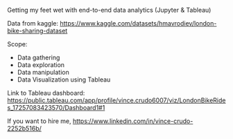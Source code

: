 Getting my feet wet with end-to-end data analytics (Jupyter & Tableau)

Data from kaggle: https://www.kaggle.com/datasets/hmavrodiev/london-bike-sharing-dataset

Scope:
- Data gathering
- Data exploration 
- Data manipulation 
- Data Visualization using Tableau

Link to Tableau dashboard: https://public.tableau.com/app/profile/vince.crudo6007/viz/LondonBikeRides_17257083423570/Dashboard1#1

If you want to hire me, https://www.linkedin.com/in/vince-crudo-2252b516b/
